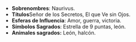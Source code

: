 - **Sobrenombres**: Naurivus.
- **Títulos**Señor de los Secretos, El que Ve sin Ojos.
- **Esferas de Influencia**: Amor, guerra, victoria.
- **Símbolos Sagrados**: Estrella de 9 puntas, león.
- **Animales sagrados:** León, halcón.